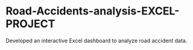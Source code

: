# Road-Accidents-analysis-EXCEL-PROJECT
 Developed an interactive Excel dashboard to analyze road accident data.
